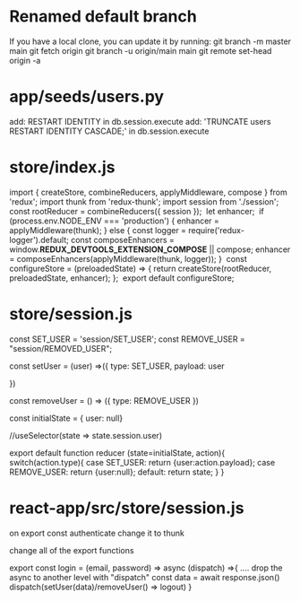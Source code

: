 
# Renamed default branch
If you have a local clone, you can update it by running:
git branch -m master main
git fetch origin
git branch -u origin/main main
git remote set-head origin -a


# app/seeds/users.py
add: RESTART IDENTITY in db.session.execute
add: 'TRUNCATE users RESTART IDENTITY CASCADE;' in db.session.execute

# store/index.js
import { createStore, combineReducers, applyMiddleware, compose } from 'redux';
import thunk from 'redux-thunk';
import session from './session';
​
const rootReducer = combineReducers({
    session
});
​
let enhancer;
​
if (process.env.NODE_ENV === 'production') {
    enhancer = applyMiddleware(thunk);
} else {
    const logger = require('redux-logger').default;
    const composeEnhancers =
        window.__REDUX_DEVTOOLS_EXTENSION_COMPOSE__ || compose;
    enhancer = composeEnhancers(applyMiddleware(thunk, logger));
}
​
const configureStore = (preloadedState) => {
    return createStore(rootReducer, preloadedState, enhancer);
};
​
export default configureStore;

# store/session.js
const SET_USER = 'session/SET_USER';
const REMOVE_USER = "session/REMOVED_USER";

const setUser = (user) =>({
    type: SET_USER,
    payload: user

})

const removeUser = () => ({
    type: REMOVE_USER
})

const initialState = { user: null}

//useSelector(state => state.session.user)

export default function reducer (state=initialState, action){
    switch(action.type){
        case SET_USER:
            return {user:action.payload};
        case REMOVE_USER:
            return {user:null};
        default:
            return state;
    }
}

# react-app/src/store/session.js

on export const authenticate change it to thunk

change all of the export functions 

export const login = (email, password) => async (dispatch) =>{
    .... drop the async to another level with "dispatch"
    const data = await response.json()
    dispatch(setUser(data)/removeUser() => logout)
}